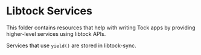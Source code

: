Libtock Services
================

This folder contains resources that help with writing Tock apps by providing
higher-level services using libtock APIs.

Services that use `yield()` are stored in libtock-sync.
